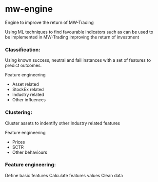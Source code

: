 # mw-engine
Engine to improve the return of MW-Trading

Using ML techniques to find favourable indicators such as can be used to be implemented in MW-Trading improving the return of investment

### Classification:
Using known success, neutral and fail instances with a set of features to predict outcomes. 

Feature engineering
- Asset related
- StockEx related
- Industry related
- Other influences

### Clustering:
Cluster assets to indentify other Industry related features

Feature engineering
- Prices
- SCTR
- Other behaviours

### Feature engineering:
Define basic features
Calculate features values
Clean data
